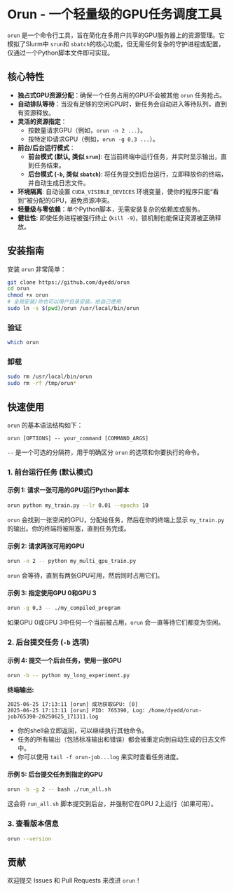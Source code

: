 # Orun - 一个轻量级的GPU任务调度工具

`orun` 是一个命令行工具，旨在简化在多用户共享的GPU服务器上的资源管理。它模拟了Slurm中 `srun`和 `sbatch`的核心功能，但无需任何复杂的守护进程或配置，仅通过一个Python脚本文件即可实现。

## 核心特性

- **独占式GPU资源分配**：确保一个任务占用的GPU不会被其他 `orun` 任务抢占。
- **自动排队等待**：当没有足够的空闲GPU时，新任务会自动进入等待队列，直到有资源释放。
- **灵活的资源指定**：
  - 按数量请求GPU（例如，`orun -n 2 ...`）。
  - 按特定ID请求GPU（例如，`orun -g 0,3 ...`）。
- **前台/后台运行模式**：
  - **前台模式 (默认, 类似 `srun`)**: 在当前终端中运行任务，并实时显示输出，直到任务结束。
  - **后台模式 (`-b`, 类似 `sbatch`)**: 将任务提交到后台运行，立即释放你的终端，并自动生成日志文件。
- **环境隔离**: 自动设置 `CUDA_VISIBLE_DEVICES` 环境变量，使你的程序只能“看到”被分配的GPU，避免资源冲突。
- **轻量级与零依赖**：单个Python脚本，无需安装复杂的依赖库或服务。
- **健壮性**: 即使任务进程被强行终止 (`kill -9`)，锁机制也能保证资源被正确释放。

## 安装指南
安装 `orun` 非常简单：
```bash
git clone https://github.com/dyedd/orun
cd orun
chmod +x orun
# 全局安装/你也可以用户目录安装，给自己使用
sudo ln -s $(pwd)/orun /usr/local/bin/orun
```
### 验证
```bash
which orun

```
### 卸载
```bash
sudo rm /usr/local/bin/orun
sudo rm -rf /tmp/orun*
```

## 快速使用

`orun` 的基本语法结构如下：

```
orun [OPTIONS] -- your_command [COMMAND_ARGS]
```
`--` 是一个可选的分隔符，用于明确区分 `orun` 的选项和你要执行的命令。

### 1. 前台运行任务 (默认模式)

#### 示例 1: 请求一张可用的GPU运行Python脚本
```bash
orun python my_train.py --lr 0.01 --epochs 10
```
`orun` 会找到一张空闲的GPU，分配给任务，然后在你的终端上显示 `my_train.py` 的输出。你的终端将被阻塞，直到任务完成。

#### 示例 2: 请求两张可用的GPU
```bash
orun -n 2 -- python my_multi_gpu_train.py
```
`orun` 会等待，直到有两张GPU可用，然后同时占用它们。

#### 示例 3: 指定使用GPU 0和GPU 3
```bash
orun -g 0,3 -- ./my_compiled_program
```
如果GPU 0或GPU 3中任何一个当前被占用，`orun` 会一直等待它们都变为空闲。

### 2. 后台提交任务 (`-b` 选项)

#### 示例 4: 提交一个后台任务，使用一张GPU
```bash
orun -b -- python my_long_experiment.py
```
**终端输出:**
```
2025-06-25 17:13:11 [orun] 成功获取GPU: [0]
2025-06-25 17:13:11 [orun] PID: 765390, Log: /home/dyedd/orun-job765390-20250625_171311.log
```
- 你的shell会立即返回，可以继续执行其他命令。
- 任务的所有输出（包括标准输出和错误）都会被重定向到自动生成的日志文件中。
- 你可以使用 `tail -f orun-job...log` 来实时查看任务进度。

#### 示例 5: 后台提交任务到指定的GPU
```bash
orun -b -g 2 -- bash ./run_all.sh
```
这会将 `run_all.sh` 脚本提交到后台，并强制它在GPU 2上运行（如果可用）。

### 3. 查看版本信息

```bash
orun --version
```

## 贡献

欢迎提交 Issues 和 Pull Requests 来改进 `orun`！